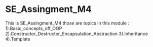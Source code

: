 # SE_Assingment_M4
 
This is SE_Assingment_M4 those are topics in this module  :
                                                           1).Basic_concepts_off_OOP
                                                           2).Constructor_Destructor_Encapsulation_Abstraction
                                                           3).Inheritance 
                                                           4).Template
